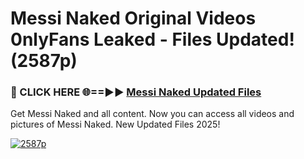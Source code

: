 # Messi Naked Original Videos 0nlyFans Leaked - Files Updated! (2587p)

<h3>🔴 CLICK HERE 🌐==►► <a href="https://tinyurl.com/up5wt9bj" rel="nofollow">Messi Naked Updated Files</a></h3>

Get Messi Naked and all content. Now you can access all videos and pictures of Messi Naked. New Updated Files 2025!

[![2587p](https://i.imgur.com/ABiUzMV.gif)](https://tinyurl.com/up5wt9bj)
